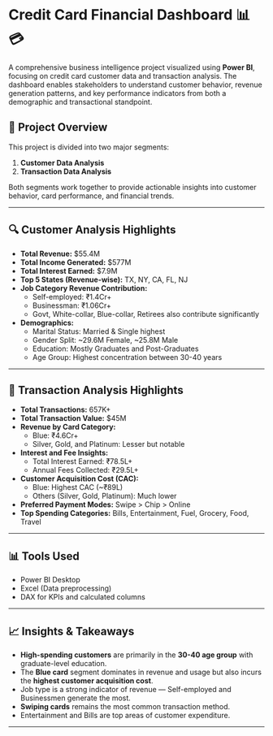 # Credit Card Financial Dashboard 📊💳

A comprehensive business intelligence project visualized using **Power BI**, focusing on credit card customer data and transaction analysis. The dashboard enables stakeholders to understand customer behavior, revenue generation patterns, and key performance indicators from both a demographic and transactional standpoint.

## 📁 Project Overview

This project is divided into two major segments:

1. **Customer Data Analysis**
2. **Transaction Data Analysis**

Both segments work together to provide actionable insights into customer behavior, card performance, and financial trends.

---

## 🔍 Customer Analysis Highlights

- **Total Revenue:** $55.4M
- **Total Income Generated:** $577M
- **Total Interest Earned:** $7.9M
- **Top 5 States (Revenue-wise):** TX, NY, CA, FL, NJ
- **Job Category Revenue Contribution:**
  - Self-employed: ₹1.4Cr+
  - Businessman: ₹1.06Cr+
  - Govt, White-collar, Blue-collar, Retirees also contribute significantly
- **Demographics:**
  - Marital Status: Married & Single highest
  - Gender Split: ~29.6M Female, ~25.8M Male
  - Education: Mostly Graduates and Post-Graduates
  - Age Group: Highest concentration between 30-40 years

---

## 💸 Transaction Analysis Highlights

- **Total Transactions:** 657K+
- **Total Transaction Value:** $45M
- **Revenue by Card Category:**
  - Blue: ₹4.6Cr+
  - Silver, Gold, and Platinum: Lesser but notable
- **Interest and Fee Insights:**
  - Total Interest Earned: ₹78.5L+
  - Annual Fees Collected: ₹29.5L+
- **Customer Acquisition Cost (CAC):**
  - Blue: Highest CAC (~₹89L)
  - Others (Silver, Gold, Platinum): Much lower
- **Preferred Payment Modes:** Swipe > Chip > Online
- **Top Spending Categories:** Bills, Entertainment, Fuel, Grocery, Food, Travel

---

## 📊 Tools Used

- Power BI Desktop
- Excel (Data preprocessing)
- DAX for KPIs and calculated columns

---

## 📈 Insights & Takeaways

- **High-spending customers** are primarily in the **30-40 age group** with graduate-level education.
- The **Blue card** segment dominates in revenue and usage but also incurs the **highest customer acquisition cost**.
- Job type is a strong indicator of revenue — Self-employed and Businessmen generate the most.
- **Swiping cards** remains the most common transaction method.
- Entertainment and Bills are top areas of customer expenditure.

---

